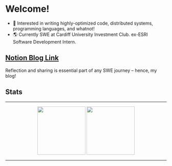 # Welcome!

- 🔭 Interested in writing highly-optimized code, distributed systems, programming languages, and whatnot!
- 🌎 Currently SWE at Cardiff University Investment Club. ex-ESRI Software Development Intern.


## [Notion Blog Link]( https://amazing-course-2de.notion.site/Welcome-to-my-blog-3be732f4648149548f1924eb50e8198b?pvs=74 )
Reflection and sharing is essential part of any SWE journey – hence, my blog!

## Stats
---

<p align="center">
  <img src = "https://github-readme-streak-stats.herokuapp.com/?user=deniskilseev&theme=vue-dark&hide_border=true") height ="150px" />
  <img src = "https://github-readme-stats.vercel.app/api/top-langs/?username=deniskilseev&theme=vue-dark&show_icons=true&hide_border=true&layout=compact") height ="150px" />
</p>

---

